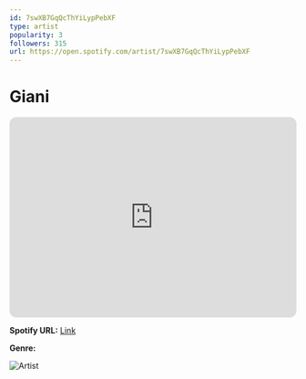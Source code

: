 ```yaml
---
id: 7swXB7GqQcThYiLypPebXF
type: artist
popularity: 3
followers: 315
url: https://open.spotify.com/artist/7swXB7GqQcThYiLypPebXF
---
```

# Giani

<iframe style="border-radius:12px" src="https://open.spotify.com/embed/artist/7swXB7GqQcThYiLypPebXF" width="100%" height="352" frameBorder="0" allowfullscreen="" allow="autoplay; clipboard-write; encrypted-media; fullscreen; picture-in-picture" loading="lazy"></iframe>

**Spotify URL:** [Link](https://open.spotify.com/artist/7swXB7GqQcThYiLypPebXF)

**Genre:** 

![Artist](https://i.scdn.co/image/ab6761610000e5ebfe534860afcde2e8177c068e)
